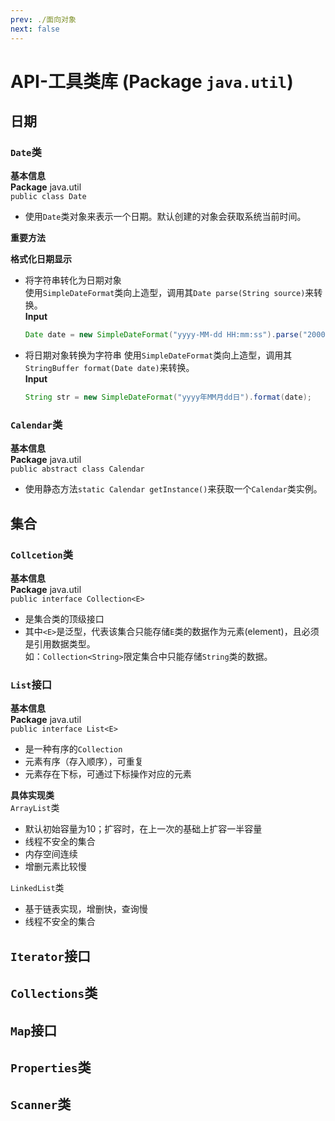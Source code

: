 ```yaml
---
prev: ./面向对象
next: false
---
```


# API-工具类库 (Package `java.util`)
## 日期
### `Date`类
**基本信息**  
**Package** java.util  
`public class Date`  

+ 使用`Date`类对象来表示一个日期。默认创建的对象会获取系统当前时间。  

**重要方法**  

**格式化日期显示**
+ 将字符串转化为日期对象  
  使用`SimpleDateFormat`类向上造型，调用其`Date parse(String source)`来转换。  
  **Input**
  ```java
  Date date = new SimpleDateFormat("yyyy-MM-dd HH:mm:ss").parse("2000-02-01 12:42:15");
  ```

+ 将日期对象转换为字符串
  使用`SimpleDateFormat`类向上造型，调用其`StringBuffer format(Date date)`来转换。  
  **Input**
  ```java
  String str = new SimpleDateFormat("yyyy年MM月dd日").format(date);
  ```

### `Calendar`类
**基本信息**  
**Package** java.util  
`public abstract class Calendar`  

+ 使用静态方法`static Calendar getInstance()`来获取一个`Calendar`类实例。  

## 集合
### `Collcetion`类
**基本信息**  
**Package** java.util  
`public interface Collection<E>`  

+ 是集合类的顶级接口
+ 其中`<E>`是泛型，代表该集合只能存储`E`类的数据作为元素(element)，且必须是引用数据类型。   
  如：`Collection<String>`限定集合中只能存储`String`类的数据。

### `List`接口
**基本信息**  
**Package** java.util  
`public interface List<E>`    

+ 是一种有序的`Collection`
+ 元素有序（存入顺序），可重复
+ 元素存在下标，可通过下标操作对应的元素

**具体实现类**  
`ArrayList`类
+ 默认初始容量为10；扩容时，在上一次的基础上扩容一半容量
+ 线程不安全的集合
+ 内存空间连续 
+ 增删元素比较慢

`LinkedList`类
+ 基于链表实现，增删快，查询慢
+ 线程不安全的集合
## `Iterator`接口

## `Collections`类

## `Map`接口

## `Properties`类

## `Scanner`类